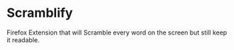 # Scramblify
Firefox Extension that will Scramble every word on the screen but still keep it readable.
